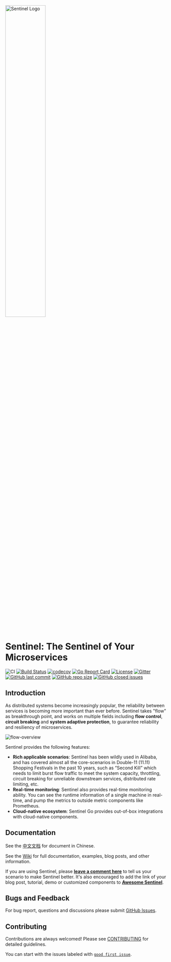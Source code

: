 <img src="https://user-images.githubusercontent.com/9434884/43697219-3cb4ef3a-9975-11e8-9a9c-73f4f537442d.png" alt="Sentinel Logo" width="50%">

# Sentinel: The Sentinel of Your Microservices

![CI](https://github.com/brucewangzhihua/sentinel-golang/workflows/CI/badge.svg?branch=master)
[![Build Status](https://travis-ci.org/alibaba/sentinel-golang.svg?branch=master)](https://travis-ci.org/alibaba/sentinel-golang)
[![codecov](https://codecov.io/gh/alibaba/sentinel-golang/branch/master/graph/badge.svg)](https://codecov.io/gh/alibaba/sentinel-golang)
[![Go Report Card](https://goreportcard.com/badge/github.com/brucewangzhihua/sentinel-golang)](https://goreportcard.com/report/github.com/brucewangzhihua/sentinel-golang)
[![License](https://img.shields.io/badge/license-Apache%202-4EB1BA.svg)](https://www.apache.org/licenses/LICENSE-2.0.html)
[![Gitter](https://badges.gitter.im/alibaba/Sentinel.svg)](https://gitter.im/alibaba/Sentinel)
[![GitHub last commit](https://img.shields.io/github/last-commit/alibaba/sentinel-golang.svg?style=flat-square)](https://github.com/brucewangzhihua/sentinel-golang/commits/dev)
[![GitHub repo size](https://img.shields.io/github/repo-size/alibaba/sentinel-golang)](https://github.com/brucewangzhihua/sentinel-golang)
[![GitHub closed issues](https://img.shields.io/github/issues-closed/alibaba/sentinel-golang.svg?style=flat-square)](alibaba/sentinel-golang/issues?q=is%3Aissue+is%3Aclosed)

## Introduction

As distributed systems become increasingly popular, the reliability between services is becoming more important than ever before.
Sentinel takes "flow" as breakthrough point, and works on multiple fields including **flow control**,
**circuit breaking** and **system adaptive protection**, to guarantee reliability and resiliency of microservices.

![flow-overview](https://raw.githubusercontent.com/sentinel-group/sentinel-website/master/img/sentinel-flow-index-overview-en.jpg)

Sentinel provides the following features:

- **Rich applicable scenarios**: Sentinel has been wildly used in Alibaba, and has covered almost all the core-scenarios in Double-11 (11.11) Shopping Festivals in the past 10 years, such as “Second Kill” which needs to limit burst flow traffic to meet the system capacity, throttling, circuit breaking for unreliable downstream services, distributed rate limiting, etc.
- **Real-time monitoring**: Sentinel also provides real-time monitoring ability. You can see the runtime information of a single machine in real-time, and pump the metrics to outside metric components like Prometheus.
- **Cloud-native ecosystem**: Sentinel Go provides out-of-box integrations with cloud-native components.

## Documentation

See the [中文文档](https://github.com/brucewangzhihua/sentinel-golang/wiki/介绍) for document in Chinese.

See the [Wiki](https://github.com/brucewangzhihua/sentinel-golang/wiki) for full documentation, examples, blog posts, and other information.

If you are using Sentinel, please [**leave a comment here**](https://github.com/brucewangzhihua/Sentinel/issues/18) to tell us your scenario to make Sentinel better.
It's also encouraged to add the link of your blog post, tutorial, demo or customized components to [**Awesome Sentinel**](https://github.com/brucewangzhihua/sentinel-awesome).

## Bugs and Feedback

For bug report, questions and discussions please submit [GitHub Issues](https://github.com/brucewangzhihua/sentinel-golang/issues).

## Contributing

Contributions are always welcomed! Please see [CONTRIBUTING](./CONTRIBUTING.md) for detailed guidelines.

You can start with the issues labeled with [`good first issue`](https://github.com/brucewangzhihua/sentinel-golang/issues?q=is%3Aissue+is%3Aopen+label%3A%22good+first+issue%22).